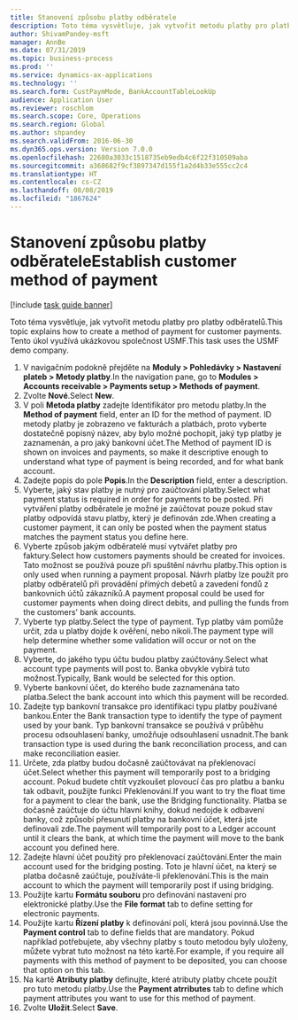 ```yaml
---
title: Stanovení způsobu platby odběratele
description: Toto téma vysvětluje, jak vytvořit metodu platby pro platby odběratelů.
author: ShivamPandey-msft
manager: AnnBe
ms.date: 07/31/2019
ms.topic: business-process
ms.prod: ''
ms.service: dynamics-ax-applications
ms.technology: ''
ms.search.form: CustPaymMode, BankAccountTableLookUp
audience: Application User
ms.reviewer: roschlom
ms.search.scope: Core, Operations
ms.search.region: Global
ms.author: shpandey
ms.search.validFrom: 2016-06-30
ms.dyn365.ops.version: Version 7.0.0
ms.openlocfilehash: 22680a3033c1518735eb9edb4c6f22f310509aba
ms.sourcegitcommit: a368682f9cf3897347d155f1a2d4b33e555cc2c4
ms.translationtype: HT
ms.contentlocale: cs-CZ
ms.lasthandoff: 08/08/2019
ms.locfileid: "1867624"
---
```

# <a name="establish-customer-method-of-payment"></a><span data-ttu-id="cc7a2-103">Stanovení způsobu platby odběratele</span><span class="sxs-lookup"><span data-stu-id="cc7a2-103">Establish customer method of payment</span></span>

[!include [task guide banner](../../includes/task-guide-banner.md)]

<span data-ttu-id="cc7a2-104">Toto téma vysvětluje, jak vytvořit metodu platby pro platby odběratelů.</span><span class="sxs-lookup"><span data-stu-id="cc7a2-104">This topic explains how to create a method of payment for customer payments.</span></span> <span data-ttu-id="cc7a2-105">Tento úkol využívá ukázkovou společnost USMF.</span><span class="sxs-lookup"><span data-stu-id="cc7a2-105">This task uses the USMF demo company.</span></span>

1. <span data-ttu-id="cc7a2-106">V navigačním podokně přejděte na **Moduly > Pohledávky > Nastavení plateb > Metody platby**.</span><span class="sxs-lookup"><span data-stu-id="cc7a2-106">In the navigation pane, go to **Modules > Accounts receivable > Payments setup > Methods of payment**.</span></span>
2. <span data-ttu-id="cc7a2-107">Zvolte **Nové**.</span><span class="sxs-lookup"><span data-stu-id="cc7a2-107">Select **New**.</span></span>
3. <span data-ttu-id="cc7a2-108">V poli **Metoda platby** zadejte Identifikátor pro metodu platby.</span><span class="sxs-lookup"><span data-stu-id="cc7a2-108">In the **Method of payment** field, enter an ID for the method of payment.</span></span> <span data-ttu-id="cc7a2-109">ID metody platby je zobrazeno ve fakturách a platbách, proto vyberte dostatečně popisný název, aby bylo možné pochopit, jaký typ platby je zaznamenán, a pro jaký bankovní účet.</span><span class="sxs-lookup"><span data-stu-id="cc7a2-109">The Method of payment ID is shown on invoices and payments, so make it descriptive enough to understand what type of payment is being recorded, and for what bank account.</span></span>  
4. <span data-ttu-id="cc7a2-110">Zadejte popis do pole **Popis**.</span><span class="sxs-lookup"><span data-stu-id="cc7a2-110">In the **Description** field, enter a description.</span></span>
5. <span data-ttu-id="cc7a2-111">Vyberte, jaký stav platby je nutný pro zaúčtování platby.</span><span class="sxs-lookup"><span data-stu-id="cc7a2-111">Select what payment status is required in order for payments to be posted.</span></span> <span data-ttu-id="cc7a2-112">Při vytváření platby odběratele je možné je zaúčtovat pouze pokud stav platby odpovídá stavu platby, který je definován zde.</span><span class="sxs-lookup"><span data-stu-id="cc7a2-112">When creating a customer payment, it can only be posted when the payment status matches the payment status you define here.</span></span>  
6. <span data-ttu-id="cc7a2-113">Vyberte způsob jakým odběratelé musí vytvářet platby pro faktury.</span><span class="sxs-lookup"><span data-stu-id="cc7a2-113">Select how customers payments should be created for invoices.</span></span> <span data-ttu-id="cc7a2-114">Tato možnost se používá pouze při spuštění návrhu platby.</span><span class="sxs-lookup"><span data-stu-id="cc7a2-114">This option is only used when running a payment proposal.</span></span> <span data-ttu-id="cc7a2-115">Návrh platby lze použít pro platby odběratelů při provádění přímých debetů a zavedení fondů z bankovních účtů zákazníků.</span><span class="sxs-lookup"><span data-stu-id="cc7a2-115">A payment proposal could be used for customer payments when doing direct debits, and pulling the funds from the customers' bank accounts.</span></span>  
7. <span data-ttu-id="cc7a2-116">Vyberte typ platby.</span><span class="sxs-lookup"><span data-stu-id="cc7a2-116">Select the type of payment.</span></span> <span data-ttu-id="cc7a2-117">Typ platby vám pomůže určit, zda u platby dojde k ověření, nebo nikoli.</span><span class="sxs-lookup"><span data-stu-id="cc7a2-117">The payment type will help determine whether some validation will occur or not on the payment.</span></span>  
8. <span data-ttu-id="cc7a2-118">Vyberte, do jakého typu účtu budou platby zaúčtovány.</span><span class="sxs-lookup"><span data-stu-id="cc7a2-118">Select what account type payments will post to.</span></span> <span data-ttu-id="cc7a2-119">Banka obvykle vybírá tuto možnost.</span><span class="sxs-lookup"><span data-stu-id="cc7a2-119">Typically, Bank would be selected for this option.</span></span>  
9. <span data-ttu-id="cc7a2-120">Vyberte bankovní účet, do kterého bude zaznamenána tato platba.</span><span class="sxs-lookup"><span data-stu-id="cc7a2-120">Select the bank account into which this payment will be recorded.</span></span>
10. <span data-ttu-id="cc7a2-121">Zadejte typ bankovní transakce pro identifikaci typu platby používané bankou.</span><span class="sxs-lookup"><span data-stu-id="cc7a2-121">Enter the Bank transaction type to identify the type of payment used by your bank.</span></span> <span data-ttu-id="cc7a2-122">Typ bankovní transakce se používá v průběhu procesu odsouhlasení banky, umožňuje odsouhlasení usnadnit.</span><span class="sxs-lookup"><span data-stu-id="cc7a2-122">The bank transaction type is used during the bank reconciliation process, and can make reconciliation easier.</span></span>  
11. <span data-ttu-id="cc7a2-123">Určete, zda platby budou dočasně zaúčtovávat na překlenovací účet.</span><span class="sxs-lookup"><span data-stu-id="cc7a2-123">Select whether this payment will temporarily post to a bridging account.</span></span> <span data-ttu-id="cc7a2-124">Pokud budete chtít vyzkoušet plovoucí čas pro platbu a banku tak odbavit, použijte funkci Překlenování.</span><span class="sxs-lookup"><span data-stu-id="cc7a2-124">If you want to try the float time for a payment to clear the bank, use the Bridging functionality.</span></span> <span data-ttu-id="cc7a2-125">Platba se dočasně zaúčtuje do účtu hlavní knihy, dokud nedojde k odbavení banky, což způsobí přesunutí platby na bankovní účet, která jste definovali zde.</span><span class="sxs-lookup"><span data-stu-id="cc7a2-125">The payment will temporarily post to a Ledger account until it clears the bank, at which time the payment will move to the bank account you defined here.</span></span>  
12. <span data-ttu-id="cc7a2-126">Zadejte hlavní účet použitý pro překlenovací zaúčtování.</span><span class="sxs-lookup"><span data-stu-id="cc7a2-126">Enter the main account used for the bridging posting.</span></span> <span data-ttu-id="cc7a2-127">Toto je hlavní účet, na který se platba dočasně zaúčtuje, používáte-li překlenování.</span><span class="sxs-lookup"><span data-stu-id="cc7a2-127">This is the main account to which the payment will temporarily post if using bridging.</span></span>  
13. <span data-ttu-id="cc7a2-128">Použijte kartu **Formátu souboru** pro definování nastavení pro elektronické platby.</span><span class="sxs-lookup"><span data-stu-id="cc7a2-128">Use the **File format** tab to define setting for electronic payments.</span></span>
14. <span data-ttu-id="cc7a2-129">Použijte kartu **Řízení platby** k definování polí, která jsou povinná.</span><span class="sxs-lookup"><span data-stu-id="cc7a2-129">Use the **Payment control** tab to define fields that are mandatory.</span></span> <span data-ttu-id="cc7a2-130">Pokud například potřebujete, aby všechny platby s touto metodou byly uloženy, můžete vybrat tuto možnost na této kartě.</span><span class="sxs-lookup"><span data-stu-id="cc7a2-130">For example, if you require all payments with this method of payment to be deposited, you can choose that option on this tab.</span></span>  
15. <span data-ttu-id="cc7a2-131">Na kartě **Atributy platby** definujte, které atributy platby chcete použít pro tuto metodu platby.</span><span class="sxs-lookup"><span data-stu-id="cc7a2-131">Use the **Payment atrributes** tab to define which payment attributes you want to use for this method of payment.</span></span>
16. <span data-ttu-id="cc7a2-132">Zvolte **Uložit**.</span><span class="sxs-lookup"><span data-stu-id="cc7a2-132">Select **Save**.</span></span>

